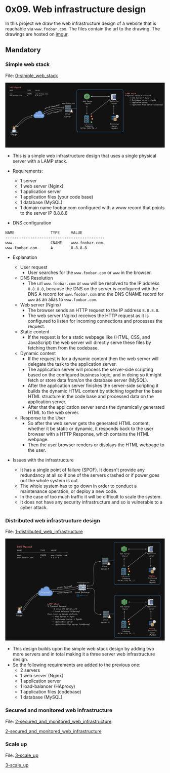 # 0x09. Web infrastructure design

In this project we draw the web infrastructure design of a website that is
reachable via `www.foobar.com`.
The files contain the url to the drawing. The drawings are hosted on [imgur](https://imgur.com/upload).

## Mandatory

### Simple web stack

File: [0-simple_web_stack](./0-simple_web_stack)

![0-simple_web_stack](./images/0-simple_web_stack.png)

- This is a simple web infrastructure design that uses a single physical server
  with a LAMP stack.

- Requirements:

  - 1 server
  - 1 web server (Nginx)
  - 1 application server
  - 1 application files (your code base)
  - 1 database (MySQL)
  - 1 domain name foobar.com configured with a www record that points to the
    server IP 8.8.8.8

- DNS configuration

```DNS
NAME                TYPE     VALUE
--------------------------------------------
www.                CNAME    www.foobar.com.
www.foobar.com.     A        8.8.8.8
```

- Explanation

  - User request
    - User searches for the `www.foobar.com` or `www` in the browser.
  - DNS Resolution
    - The url `www.foobar.com` or `www` will be resolved to the IP address
      `8.8.8.8`, because the DNS on the server is configured with the DNS A
      record for `www.foobar.com` and the DNS CNAME record for `www` as an
      alias to `www.foobar.com`.
  - Web server (Nginx)
    - The browser sends an HTTP request to the IP address `8.8.8.8`.
    - The web server (Nginx) receives the HTTP request as it is configured to
      listen for incoming connections and processes the request.
  - Static content
    - If the request is for a static webpage like (HTML, CSS, and JavaScript)
      the web server will directly serve these files by fetching them from the
      codebase.
  - Dynamic content
    - If the request is for a dynamic content then the web server will delegate
      the task to the application server.
    - The application server will process the server-side scripting based on
      the configured business logic, and in doing so it might fetch or store
      data from/on the database server (MySQL).
    - After the application server finishes the server-side scripting it builds
      the dynamic HTML content by stitching together the base HTML structure
      in the code base and processed data on the application server.
    - After that the application server sends the dynamically generated HTML
      to the web server.
  - Response to the User
    - So after the web server gets the generated HTML content, whether it be
      static or dynamic, it responds back to the user browser with a HTTP
      Response, which contains the HTML webpage.
    - Then the user browser renders or displays the HTML webpage to the user.

- Issues with the infrastructure

  - It has a single point of failure (SPOF). It doesn't provide any
    redundancy at all so if one of the servers crashed or if power goes out
    the whole system is out.
  - The whole system has to go down in order to conduct a maintenance
    operation, or deploy a new code.
  - In the case of too much traffic it will be difficult to scale the system.
  - It does not have any security infrastructure and so is vulnerable to a
    cyber attack.

### Distributed web infrastructure design

File: [1-distributed_web_infrastructure](./1-distributed_web_infrastructure)

![1-distributed_web_infrastructure](./images/1-distributed_web_infrastructure.png)

- This design builds upon the simple web stack design by adding two more
  servers and in total making it a three server web infrastructure design.
- So the following requirements are added to the previous one:
  - 2 servers
  - 1 web server (Nginx)
  - 1 application server
  - 1 load-balancer (HAproxy)
  - 1 application files (codebase)
  - 1 database (MySQL)

### Secured and monitored web infrastructure

File: [2-secured_and_monitored_web_infrastructure](./2-secured_and_monitored_web_infrastructure)

[2-secured_and_monitored_web_infrastructure](./images/2-secured_and_monitored_web_infrastructure.png)

### Scale up

File: [3-scale_up](./3-scale_up)

[3-scale_up](./images/3-scale_up.png)
